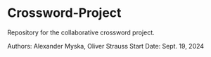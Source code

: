 # Crossword-Project
Repository for the collaborative crossword project.

Authors: Alexander Myska, Oliver Strauss
Start Date: Sept. 19, 2024
